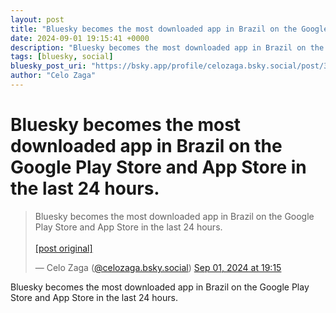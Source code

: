 ```yaml
---
layout: post
title: "Bluesky becomes the most downloaded app in Brazil on the Google Play Store and App Store in the last 24 hours."
date: 2024-09-01 19:15:41 +0000
description: "Bluesky becomes the most downloaded app in Brazil on the Google Play Store and App Store in the last 24 hours."
tags: [bluesky, social]
bluesky_post_uri: "https://bsky.app/profile/celozaga.bsky.social/post/3l34indefxz22"
author: "Celo Zaga"
---
```


<h1 class="bluesky-post-title">Bluesky becomes the most downloaded app in Brazil on the Google Play Store and App Store in the last 24 hours.</h1>


<blockquote class="bluesky-embed" data-bluesky-uri="at://did:plc:lmh6rennptq77inaztnovw4b/app.bsky.feed.post/3l34indefxz22" data-bluesky-embed-color-mode="system">
<p lang="">Bluesky becomes the most downloaded app in Brazil on the Google Play Store and App Store in the last 24 hours.<br><br><a href="https://bsky.app/profile/celozaga.bsky.social/post/3l34indefxz22">[post original]</a></p>
&mdash; Celo Zaga (<a href="https://bsky.app/profile/did:plc:lmh6rennptq77inaztnovw4b">@celozaga.bsky.social</a>) <a href="https://bsky.app/profile/celozaga.bsky.social/post/3l34indefxz22">Sep 01, 2024 at 19:15</a>
</blockquote>
<script async src="https://embed.bsky.app/static/embed.js" charset="utf-8"></script>


<p class="bluesky-post-description">Bluesky becomes the most downloaded app in Brazil on the Google Play Store and App Store in the last 24 hours.</p>
